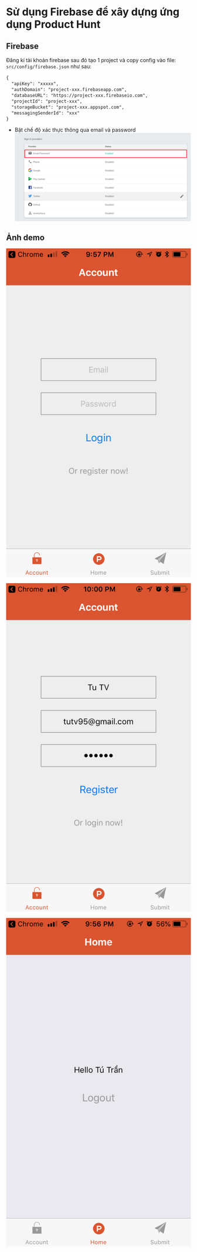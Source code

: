 # Sử dụng Firebase để xây dựng ứng dụng Product Hunt

## Firebase
Đăng kí tài khoản firebase sau đó tạo 1 project và copy config vào file: `src/config/firebase.json` như sau:
```
{
  "apiKey": "xxxxx",
  "authDomain": "project-xxx.firebaseapp.com",
  "databaseURL": "https://project-xxx.firebaseio.com",
  "projectId": "project-xxx",
  "storageBucket": "project-xxx.appspot.com",
  "messagingSenderId": "xxx"
}
```

- Bật chế độ xác thực thông qua email và password
![Email/password](/demo/auth-password.png)

## Ảnh demo

![Login](/demo/login.jpeg)

![Register](/demo/register.jpeg)

![Home page](/demo/home.jpeg)